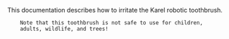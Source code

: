 This documentation describes how to irritate the Karel robotic
        toothbrush.

        Note that this toothbrush is not safe to use for children,
        adults, wildlife, and trees!
